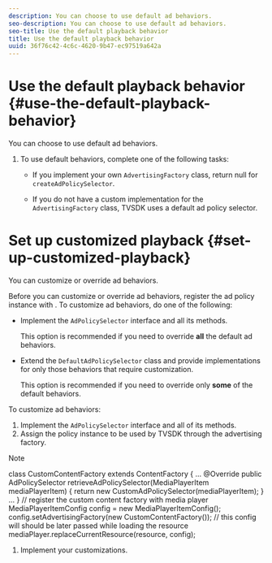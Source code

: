 ```yaml
---
description: You can choose to use default ad behaviors.
seo-description: You can choose to use default ad behaviors.
seo-title: Use the default playback behavior
title: Use the default playback behavior
uuid: 36f76c42-4c6c-4620-9b47-ec97519a642a
---
```


# Use the default playback behavior {#use-the-default-playback-behavior}

You can choose to use default ad behaviors.

1. To use default behaviors, complete one of the following tasks:

    * If you implement your own `AdvertisingFactory` class, return null for `createAdPolicySelector`. 
    
    * If you do not have a custom implementation for the `AdvertisingFactory` class, TVSDK uses a default ad policy selector.

# Set up customized playback {#set-up-customized-playback}

You can customize or override ad behaviors.

Before you can customize or override ad behaviors, register the ad policy instance with . 
To customize ad behaviors, do one of the following:

* Implement the `AdPolicySelector` interface and all its methods.

  This option is recommended if you need to override **all** the default ad behaviors. 

* Extend the `DefaultAdPolicySelector` class and provide implementations for only those behaviors that require customization.

  This option is recommended if you need to override only **some** of the default behaviors.

To customize ad behaviors: 

1. Implement the `AdPolicySelector` interface and all of its methods.
1. Assign the policy instance to be used by TVSDK through the advertising factory.

  >[!NOTE]
  >
  >class CustomContentFactory extends ContentFactory {
...
@Override
public AdPolicySelector retrieveAdPolicySelector(MediaPlayerItem mediaPlayerItem) {
return new CustomAdPolicySelector(mediaPlayerItem);
}
...
}
// register the custom content factory with media player
MediaPlayerItemConfig config = new MediaPlayerItemConfig();
config.setAdvertisingFactory(new CustomContentFactory());
// this config will should be later passed while loading the resource
mediaPlayer.replaceCurrentResource(resource, config);

1. Implement your customizations.